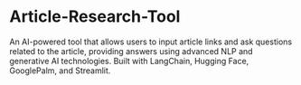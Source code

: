 # Article-Research-Tool
 An AI-powered tool that allows users to input article links and ask questions related to the article, providing answers using advanced NLP and generative AI technologies. Built with LangChain, Hugging Face, GooglePalm, and Streamlit.
